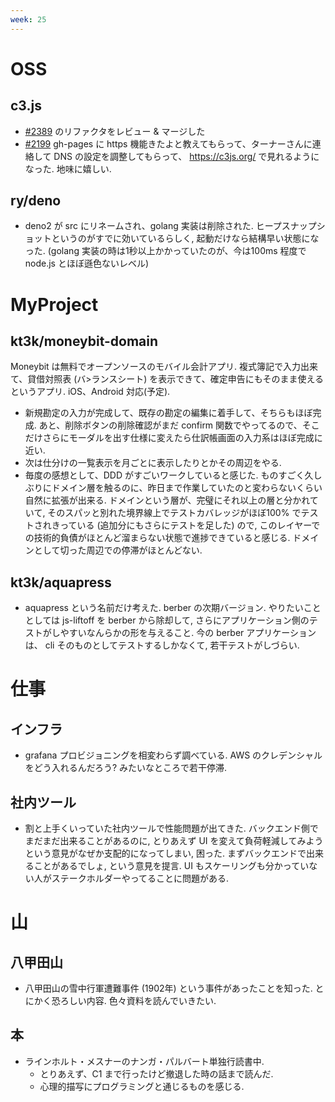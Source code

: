 ```yaml
---
week: 25
---
```


# OSS

## c3.js

- [#2389](https://github.com/c3js/c3/pull/2389) のリファクタをレビュー & マージした
- [#2199](https://github.com/c3js/c3/issues/2199) gh-pages に https 機能きたよと教えてもらって、ターナーさんに連絡して DNS の設定を調整してもらって、 https://c3js.org/ で見れるようになった. 地味に嬉しい.

## ry/deno

- deno2 が src にリネームされ、golang 実装は削除された. ヒープスナップショットというのがすでに効いているらしく, 起動だけなら結構早い状態になった. (golang 実装の時は1秒以上かかっていたのが、今は100ms 程度で node.js とほぼ遜色ないレベル)

# MyProject

## kt3k/moneybit-domain

Moneybit は無料でオープンソースのモバイル会計アプリ. 複式簿記で入力出来て、貸借対照表 (バ>ランスシート) を表示できて、確定申告にもそのまま使えるというアプリ. iOS、Android 対応(予定).

- 新規勘定の入力が完成して、既存の勘定の編集に着手して、そちらもほぼ完成. あと、削除ボタンの削除確認がまだ confirm 関数でやってるので、そこだけさらにモーダルを出す仕様に変えたら仕訳帳画面の入力系はほぼ完成に近い.
- 次は仕分けの一覧表示を月ごとに表示したりとかその周辺をやる.
- 毎度の感想として、DDD がすごいワークしていると感じた. ものすごく久しぶりにドメイン層を触るのに、昨日まで作業していたのと変わらないくらい自然に拡張が出来る. ドメインという層が、完璧にそれ以上の層と分かれていて, そのスパッと別れた境界線上でテストカバレッジがほぼ100% でテストされきっている (追加分にもさらにテストを足した) ので, このレイヤーでの技術的負債がほとんど溜まらない状態で進捗できていると感じる. ドメインとして切った周辺での停滞がほとんどない.

## kt3k/aquapress

- aquapress という名前だけ考えた. berber の次期バージョン. やりたいこととしては js-liftoff を berber から除却して, さらにアプリケーション側のテストがしやすいなんらかの形を与えること. 今の berber アプリケーションは、 cli そのものとしてテストするしかなくて, 若干テストがしづらい.

# 仕事

## インフラ

- grafana プロビジョニングを相変わらず調べている. AWS のクレデンシャルをどう入れるんだろう? みたいなところで若干停滞.

## 社内ツール

- 割と上手くいっていた社内ツールで性能問題が出てきた. バックエンド側でまだまだ出来ることがあるのに, とりあえず UI を変えて負荷軽減してみようという意見がなぜか支配的になってしまい, 困った. まずバックエンドで出来ることがあるでしょ, という意見を提言. UI もスケーリングも分かっていない人がステークホルダーやってることに問題がある.

# 山

## 八甲田山

- 八甲田山の雪中行軍遭難事件 (1902年) という事件があったことを知った. とにかく恐ろしい内容. 色々資料を読んでいきたい.

## 本

- ラインホルト・メスナーのナンガ・パルバート単独行読書中.
  - とりあえず、C1 まで行ったけど撤退した時の話まで読んだ.
  - 心理的描写にプログラミングと通じるものを感じる.
